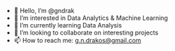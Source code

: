 - 👋 Hello, I’m @gndrak
- 👀 I’m interested in Data Analytics & Machine Learning 
- 🌱 I’m currently learning Data Analysis
- 💞️ I’m looking to collaborate on interesting projects
- 📫 How to reach me: g.n.drakos@gmail.com

<!---
gndrak/gndrak is a ✨ special ✨ repository because its `README.md` (this file) appears on your GitHub profile.
You can click the Preview link to take a look at your changes.
--->
